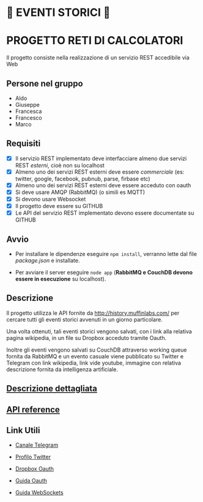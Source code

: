 # 📖 EVENTI STORICI 📖

# **PROGETTO RETI DI CALCOLATORI**
Il progetto consiste nella realizzazione di un servizio REST accedibile via Web

## **Persone nel gruppo**
- Aldo
- Giuseppe
- Francesca
- Francesco
- Marco

## **Requisiti**
- [x] Il servizio REST implementato deve interfacciare almeno due servizi REST *esterni*, cioè non su localhost
- [x] Almeno uno dei servizi REST esterni deve essere *commerciale* (es: twitter, google, facebook, pubnub, parse, firbase etc)
- [x] Almeno uno dei servizi REST esterni deve essere acceduto con oauth
- [x] Si deve usare AMQP (RabbitMQ) (o simili es MQTT)
- [x] Si devono usare Websocket
- [x] Il progetto deve essere su GITHUB
- [x] Le API del servizio REST implementato devono essere documentate su GITHUB

## **Avvio**

- Per installare le dipendenze eseguire `npm install`, verranno lette dal file *package.json* e installate.

- Per avviare il server eseguire `node app` (**RabbitMQ e CouchDB devono essere in esecuzione** su localhost).


## **Descrizione**

Il progetto utilizza le API fornite da http://history.muffinlabs.com/ per cercare tutti gli eventi storici avvenuti in un giorno particolare.

Una volta ottenuti, tali eventi storici vengono salvati, con i link alla relativa pagina wikipedia, in un file su Dropbox acceduto tramite Oauth.

Inoltre gli eventi vengono salvati su CouchDB attraverso working queue fornita da RabbitMQ e un evento casuale viene pubblicato su Twitter e Telegram con link wikipedia, link vide youtube, immagine con relativa descrizione fornita da intelligenza artificiale.


## [Descrizione dettagliata](https://github.com/marco2012/Docker/wiki#descrizione-dettagliata)


## [**API reference**](https://github.com/marco2012/Docker/wiki)


## **Link Utili**

- [Canale Telegram](https://t.me/behdaicapolavoro)

- [Profilo Twitter](https://twitter.com/dockervrun)

- [Dropbox Oauth](https://www.dropbox.com/developers/documentation/http/documentation#oauth2-authorize)

- [Guida Oauth](https://www.digitalocean.com/community/tutorials/an-introduction-to-oauth-2)

- [Guida WebSockets](https://websocket.org/aboutwebsocket.html)
